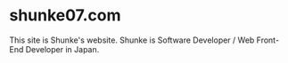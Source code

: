 # shunke07.com
This site is Shunke's website. Shunke is Software Developer / Web Front-End Developer in Japan.

